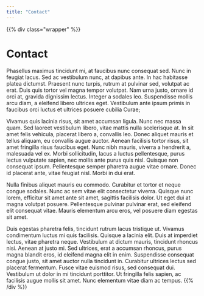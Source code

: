 ```yaml
---
title: "Contact"
---
```


{{% div class="wrapper" %}}
# Contact

Phasellus maximus tincidunt mi, at faucibus nunc consequat sed. Nunc in feugiat lacus. Sed ac vestibulum nunc, at dapibus ante. In hac habitasse platea dictumst. Praesent nunc turpis, rutrum at pulvinar sed, volutpat ac erat. Duis quis tortor vel magna tempor volutpat. Nam urna justo, ornare id orci at, gravida dignissim lectus. Integer a sodales leo. Suspendisse mollis arcu diam, a eleifend libero ultrices eget. Vestibulum ante ipsum primis in faucibus orci luctus et ultrices posuere cubilia Curae;

Vivamus quis lacinia risus, sit amet accumsan ligula. Nunc nec massa quam. Sed laoreet vestibulum libero, vitae mattis nulla scelerisque at. In sit amet felis vehicula, placerat libero a, convallis leo. Donec aliquet mauris et tellus aliquam, eu convallis augue auctor. Aenean facilisis tortor risus, sit amet fringilla risus faucibus eget. Nunc nibh mauris, viverra a hendrerit a, malesuada vel ex. Morbi sollicitudin, lacus a luctus pellentesque, purus lectus vulputate sapien, nec mollis ante purus quis nisl. Quisque non consequat ipsum. Pellentesque semper pharetra augue vitae ornare. Donec id placerat ante, vitae feugiat nisl. Morbi in dui erat.

Nulla finibus aliquet mauris eu commodo. Curabitur et tortor et neque congue sodales. Nunc ac sem vitae elit consectetur viverra. Quisque nunc lorem, efficitur sit amet ante sit amet, sagittis facilisis dolor. Ut eget dui at magna volutpat posuere. Pellentesque pulvinar pulvinar erat, sed eleifend elit consequat vitae. Mauris elementum arcu eros, vel posuere diam egestas sit amet.

Duis egestas pharetra felis, tincidunt rutrum lacus tristique ut. Vivamus condimentum luctus mi quis facilisis. Quisque a lacinia elit. Duis at imperdiet lectus, vitae pharetra neque. Vestibulum at dictum mauris, tincidunt rhoncus nisi. Aenean at justo mi. Sed ultrices, erat a accumsan rhoncus, purus magna blandit eros, id eleifend magna elit in enim. Suspendisse consequat congue justo, sit amet auctor nulla tincidunt in. Curabitur ultrices lectus sed placerat fermentum. Fusce vitae euismod risus, sed consequat dui. Vestibulum ut dolor in mi tincidunt porttitor. Ut fringilla felis sapien, ac facilisis augue mollis sit amet. Nunc elementum vitae diam ac tempus.
{{% /div  %}}
